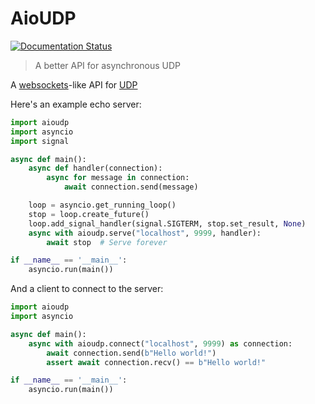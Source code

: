 # AioUDP

[![Documentation Status](https://readthedocs.org/projects/aioudp/badge/?version=latest)](https://aioudp.readthedocs.io/en/latest/?badge=latest)

> A better API for asynchronous UDP

A [websockets](https://websockets.readthedocs.io/en/stable/index.html)-like API for [UDP](https://en.wikipedia.org/wiki/User_Datagram_Protocol)

Here's an example echo server:

```py
import aioudp
import asyncio
import signal

async def main():
    async def handler(connection):
        async for message in connection:
            await connection.send(message)

    loop = asyncio.get_running_loop()
    stop = loop.create_future()
    loop.add_signal_handler(signal.SIGTERM, stop.set_result, None)
    async with aioudp.serve("localhost", 9999, handler):
        await stop  # Serve forever

if __name__ == '__main__':
    asyncio.run(main())
```

And a client to connect to the server:

```py
import aioudp
import asyncio

async def main():
    async with aioudp.connect("localhost", 9999) as connection:
        await connection.send(b"Hello world!")
        assert await connection.recv() == b"Hello world!"

if __name__ == '__main__':
    asyncio.run(main())
```
